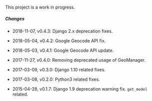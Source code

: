 This project is a work in progress.

##### Changes

* 2018-11-07, v0.4.3: Django 2.x deprecation fixes.

* 2018-05-04, v0.4.2: Google Geocode API fix.

* 2018-05-03, v0.4.1: Google Geocode API update.

* 2017-11-27, v0.4.0: Removing deprecated usage of GeoManager.

* 2017-03-09, v0.3.0: Django 1.10 related fixes.

* 2017-03-08, v0.2.0: Python3 related fixes.

* 2015-04-28, v0.1.7: Django 1.9 deprecation warning fix. `get_model` related.
